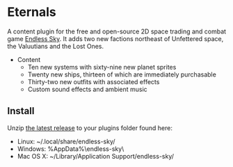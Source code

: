 # Eternals

A content plugin for the free and open-source 2D space trading and combat game [Endless Sky](https://endless-sky.github.io/).
It adds two new factions northeast of Unfettered space, the Valuutians and the Lost Ones.

* Content
  * Ten new systems with sixty-nine new planet sprites
  * Twenty new ships, thirteen of which are immediately purchasable
  * Thirty-two new outfits with associated effects
  * Custom sound effects and ambient music

## Install
Unzip [the latest release](https://github.com/comnom/Eternals/releases/latest) to your plugins folder found here:

* Linux: ~/.local/share/endless-sky/
* Windows: %AppData%\endless-sky\
* Mac OS X: ~/Library/Application Support/endless-sky/
